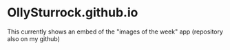 # OllySturrock.github.io
This currently shows an embed of the "images of the week" app (repository also on my github)
